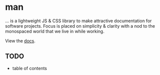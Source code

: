 # man

… is a lightweight JS &amp; CSS library to make attractive documentation for software projects. Focus is placed on simplicity & clarity with a nod to the monospaced world that we live in while working.

View the [docs](http://davidfmiller.github.io/man).

## TODO
- table of contents
